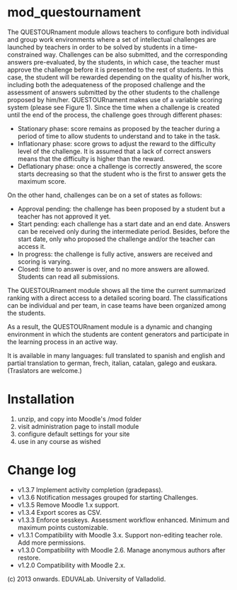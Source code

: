 # mod_questournament
The QUESTOURnament module allows teachers to configure both individual and group work environments where a set of intellectual challenges are launched by teachers in order to be solved by students in a time-constrained way. Challenges can be also submitted, and the corresponding answers pre-evaluated, by the students, in which case, the teacher must approve the challenge before it is presented to the rest of students. In this case, the student will be rewarded depending on the quality of his/her work, including both the adequateness of the proposed challenge and the assessment of answers submitted by the other students to the challenge proposed by him/her. QUESTOURnament makes use of a variable scoring system (please see Figure 1). Since the time when a challenge is created until the end of the process, the challenge goes through different phases:

- Stationary phase: score remains as proposed by the teacher during a period of time to allow students to understand and to take in the task.
- Inflationary phase: score grows to adjust the reward to the difficulty level of the challenge. It is assumed that a lack of correct answers means that the difficulty is higher than the reward.
- Deflationary phase: once a challenge is correctly answered, the score starts decreasing so that the student who is the first to answer gets the maximum score.

On the other hand, challenges can be on a set of states as follows:

- Approval pending: the challenge has been proposed by a student but a teacher has not approved it yet.
- Start pending: each challenge has a start date and an end date. Answers can be received only during the intermediate period. Besides, before the start date, only who proposed the challenge and/or the teacher can access it.
- In progress: the challenge is fully active, answers are received and scoring is varying.
- Closed: time to answer is over, and no more answers are allowed. Students can read all submissions.


The QUESTOURnament module shows all the time the current summarized ranking with a direct access to a detailed scoring board. The classifications can be individual and per team, in case teams have been organized among the students. 

As a result, the QUESTOURnament module is a dynamic and changing environment in which the students are content generators and participate in the learning process in an active way.

It is available in many languages: full translated to spanish and english and partial translation to german, frech, italian, catalan, galego and euskara. (Traslators are welcome.)

Installation
=============

1. unzip, and copy into Moodle's /mod folder
2. visit administration page to install module
3. configure default settings for your site
4. use in any course as wished

Change log
==========
 - v1.3.7 Implement activity completion (gradepass).
 - v1.3.6 Notification messages grouped for starting Challenges.
 - v1.3.5 Remove Moodle 1.x support.
 - v1.3.4 Export scores as CSV.
 - v1.3.3 Enforce sesskeys. Assessment workflow enhanced. Minimum and maximum points customizable.
 - v1.3.1 Compatibility with Moodle 3.x. Support non-editing teacher role. Add more permissions.
 - v1.3.0 Compatibility with Moodle 2.6. Manage anonymous authors after restore.
 - v1.2.0 Compatibility with Moodle 2.x.

(c) 2013 onwards. EDUVALab. University of Valladolid.

